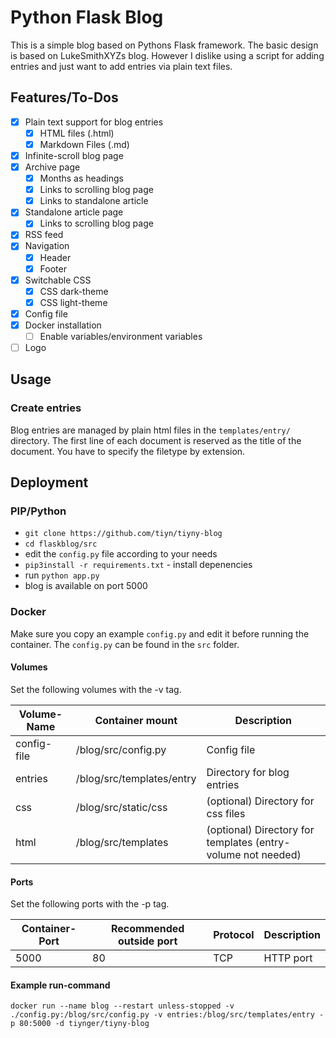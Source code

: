 # Python Flask Blog

This is a simple blog based on Pythons Flask framework.
The basic design is based on LukeSmithXYZs blog.
However I dislike using a script for adding entries and just want to add entries via plain text files.

## Features/To-Dos

- [x] Plain text support for blog entries
    - [x] HTML files (.html)
    - [x] Markdown Files (.md)
- [x] Infinite-scroll blog page
- [x] Archive page
    - [x] Months as headings
    - [x] Links to scrolling blog page
    - [x] Links to standalone article
- [x] Standalone article page
    - [x] Links to scrolling blog page
- [x] RSS feed
- [x] Navigation
    - [x] Header
    - [x] Footer
- [x] Switchable CSS
    - [x] CSS dark-theme
    - [x] CSS light-theme
- [x] Config file
- [x] Docker installation
    - [ ] Enable variables/environment variables
- [ ] Logo

## Usage

### Create entries

Blog entries are managed by plain html files in the `templates/entry/` directory.
The first line of each document is reserved as the title of the document.
You have to specify the filetype by extension.

## Deployment

### PIP/Python

- `git clone https://github.com/tiyn/tiyny-blog`
- `cd flaskblog/src`
- edit the `config.py` file according to your needs
- `pip3install -r requirements.txt` - install depenencies
- run `python app.py`
- blog is available on port 5000

### Docker

Make sure you copy an example `config.py` and edit it before running the container.
The `config.py` can be found in the `src` folder.

#### Volumes

Set the following volumes with the -v tag.

| Volume-Name | Container mount           | Description                                                  |
|-------------|---------------------------|--------------------------------------------------------------|
| config-file | /blog/src/config.py       | Config file                                                  |
| entries     | /blog/src/templates/entry | Directory for blog entries                                   |
| css         | /blog/src/static/css      | (optional) Directory for css files                           |
| html        | /blog/src/templates       | (optional) Directory for templates (entry-volume not needed) |

#### Ports

Set the following ports with the -p tag.

| Container-Port | Recommended outside port | Protocol | Description |
|----------------|--------------------------|----------|-------------|
| 5000           | 80                       | TCP      | HTTP port   |

#### Example run-command

`docker run --name blog --restart unless-stopped -v ./config.py:/blog/src/config.py -v entries:/blog/src/templates/entry -p 80:5000 -d tiynger/tiyny-blog`

